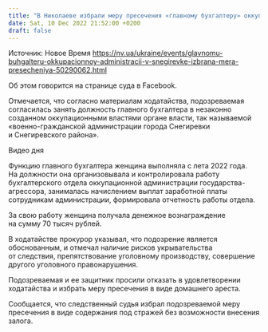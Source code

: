 ```yaml
---
title: "В Николаеве избрали меру пресечения «главному бухгалтеру» оккупационной администрации"
date: Sat, 10 Dec 2022 21:52:00 +0200
draft: false
---
```

Источник: Новое Время https://nv.ua/ukraine/events/glavnomu-buhgalteru-okkupacionnoy-administracii-v-snegirevke-izbrana-mera-presecheniya-50290062.html


Об этом говорится на странице суда в Facebook.

Отмечается, что согласно материалам ходатайства, подозреваемая согласилась занять должность главного бухгалтера в незаконно созданном оккупационными властями органе власти, так называемой «военно-гражданской администрации города Снегиревки и Снегиревского района».

 Видео дня   

Функцию главного бухгалтера женщина выполняла с лета 2022 года. На должности она организовывала и контролировала работу бухгалтерского отдела оккупационной администрации государства-агрессора, занималась начислением выплат заработной платы сотрудникам администрации, формировала отчетность работы отдела.

За свою работу женщина получала денежное вознаграждение на сумму 70 тысяч рублей.

В ходатайстве прокурор указывал, что подозрение является обоснованным, и отмечал наличие рисков укрывательства от следствия, препятствование уголовному производству, совершение другого уголовного правонарушения.

Подозреваемая и ее защитник просили отказать в удовлетворении ходатайства и избрать меру пресечения в виде домашнего ареста.

Сообщается, что следственный судья избрал подозреваемой меру пресечения в виде содержания под стражей без возможности внесения залога.
